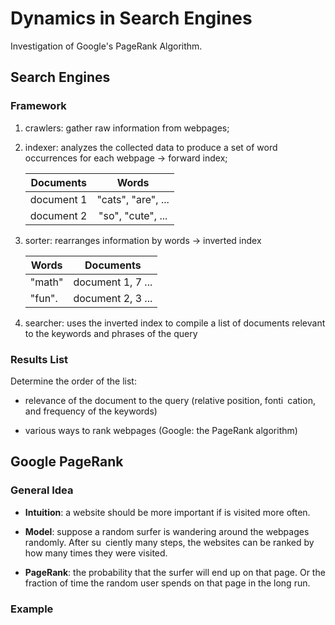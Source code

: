 # Dynamics in Search Engines

Investigation of Google's PageRank Algorithm.


## Search Engines

### Framework

1. crawlers: 
gather raw information from webpages;

2. indexer: 
analyzes the collected data to produce a set of word occurrences for each webpage $\rightarrow$ forward index;

    | Documents     | Words              | 
    | ------------- |:------------------:| 
    | document 1    | "cats", "are", ... | 
    | document 2    | "so", "cute", ...  | 


3. sorter: 
rearranges information by words $\rightarrow$ inverted index

    | Words      | Documents          | 
    | ---------- |:------------------:| 
    | "math"     | document 1, 7 ...  | 
    | "fun".     | document 2, 3 ...  | 

4. searcher: uses the inverted index to compile a list of documents
relevant to the keywords and phrases of the query


### Results List

Determine the order of the list:
 - relevance of the document to the query 
 (relative position, fonti cation, and frequency of the keywords)

- various ways to rank webpages
(Google: the PageRank algorithm)



## Google PageRank

### General Idea

- **Intuition**: a website should be more important if is visited more
often.

- **Model**: suppose a random surfer is wandering around the webpages
randomly. After su ciently many steps, the websites can be ranked
by how many times they were visited.

- **PageRank**: the probability that the surfer will end up on that page.
Or the fraction of time the random user spends on that page in the
long run.


### Example



